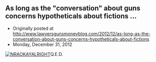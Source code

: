 ## As long as the "conversation" about guns concerns hypotheticals about fictions ...

 * Originally posted at http://www.lawyersgunsmoneyblog.com/2012/12/as-long-as-the-conversation-about-guns-concerns-hypotheticals-about-fictions
 * Monday, December 31, 2012

[![NRAOKAYALRIGHT](http://lawyersgunsmon.wpengine.com/wp-content/uploads/2012/12/NRAOKAYALRIGHT1-540x1024.jpg "NRAOKAYALRIGHT")](http://lawyersgunsmon.wpengine.com/wp-content/uploads/2012/12/NRAOKAYALRIGHT1.jpg)Q.E.D.